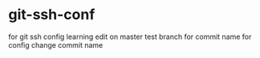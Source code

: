 # git-ssh-conf
for git ssh config learning
edit on master
test branch
for commit name
for config change commit name
